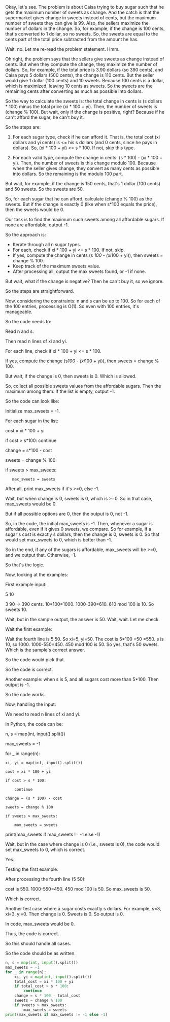 <think>
Okay, let's see. The problem is about Caisa trying to buy sugar such that he gets the maximum number of sweets as change. And the catch is that the supermarket gives change in sweets instead of cents, but the maximum number of sweets they can give is 99. Also, the sellers maximize the number of dollars in the change. So, for example, if the change is 100 cents, that's converted to 1 dollar, so no sweets. So, the sweets are equal to the cents part of the total price subtracted from the amount he has.

Wait, no. Let me re-read the problem statement. Hmm.

Oh right, the problem says that the sellers give sweets as change instead of cents. But when they compute the change, they maximize the number of dollars. So, for example, if the total price is 3.90 dollars (so 390 cents), and Caisa pays 5 dollars (500 cents), the change is 110 cents. But the seller would give 1 dollar (100 cents) and 10 sweets. Because 100 cents is a dollar, which is maximized, leaving 10 cents as sweets. So the sweets are the remaining cents after converting as much as possible into dollars.

So the way to calculate the sweets is: the total change in cents is (s dollars * 100) minus the total price (xi * 100 + yi). Then, the number of sweets is (change % 100). But wait, only if the change is positive, right? Because if he can't afford the sugar, he can't buy it.

So the steps are:

1. For each sugar type, check if he can afford it. That is, the total cost (xi dollars and yi cents) is <= his s dollars (and 0 cents, since he pays in dollars). So, (xi * 100 + yi) <= s * 100. If not, skip this type.

2. For each valid type, compute the change in cents: (s * 100) - (xi * 100 + yi). Then, the number of sweets is this change modulo 100. Because when the seller gives change, they convert as many cents as possible into dollars. So the remaining is the modulo 100 part.

But wait, for example, if the change is 150 cents, that's 1 dollar (100 cents) and 50 sweets. So the sweets are 50.

So, for each sugar that he can afford, calculate (change % 100) as the sweets. But if the change is exactly 0 (like when s*100 equals the price), then the sweets would be 0.

Our task is to find the maximum such sweets among all affordable sugars. If none are affordable, output -1.

So the approach is:

- Iterate through all n sugar types.
- For each, check if xi * 100 + yi <= s * 100. If not, skip.
- If yes, compute the change in cents (s *100 - (xi*100 + yi)), then sweets = change % 100.
- Keep track of the maximum sweets value.
- After processing all, output the max sweets found, or -1 if none.

But wait, what if the change is negative? Then he can't buy it, so we ignore.

So the steps are straightforward.

Now, considering the constraints: n and s can be up to 100. So for each of the 100 entries, processing is O(1). So even with 100 entries, it's manageable.

So the code needs to:

Read n and s.

Then read n lines of xi and yi.

For each line, check if xi * 100 + yi <= s * 100.

If yes, compute the change (s*100 - (xi*100 + yi)), then sweets = change % 100.

But wait, if the change is 0, then sweets is 0. Which is allowed.

So, collect all possible sweets values from the affordable sugars. Then the maximum among them. If the list is empty, output -1.

So the code can look like:

Initialize max_sweets = -1.

For each sugar in the list:

   cost = xi * 100 + yi

   if cost > s*100: continue

   change = s*100 - cost

   sweets = change % 100

   if sweets > max_sweets:

       max_sweets = sweets

After all, print max_sweets if it's >=0, else -1.

Wait, but when change is 0, sweets is 0, which is >=0. So in that case, max_sweets would be 0.

But if all possible options are 0, then the output is 0, not -1.

So, in the code, the initial max_sweets is -1. Then, whenever a sugar is affordable, even if it gives 0 sweets, we compare. So for example, if a sugar's cost is exactly s dollars, then the change is 0, sweets is 0. So that would set max_sweets to 0, which is better than -1.

So in the end, if any of the sugars is affordable, max_sweets will be >=0, and we output that. Otherwise, -1.

So that's the logic.

Now, looking at the examples:

First example input:

5 10

3 90 → 390 cents. 10*100=1000. 1000-390=610. 610 mod 100 is 10. So sweets 10.

Wait, but in the sample output, the answer is 50. Wait, wait. Let me check.

Wait the first example:

Wait the fourth line is 5 50. So xi=5, yi=50. The cost is 5*100 +50 =550. s is 10, so 1000. 1000-550=450. 450 mod 100 is 50. So yes, that's 50 sweets. Which is the sample's correct answer.

So the code would pick that.

So the code is correct.

Another example: when s is 5, and all sugars cost more than 5*100. Then output is -1.

So the code works.

Now, handling the input:

We need to read n lines of xi and yi.

In Python, the code can be:

n, s = map(int, input().split())

max_sweets = -1

for _ in range(n):

    xi, yi = map(int, input().split())

    cost = xi * 100 + yi

    if cost > s * 100:

        continue

    change = (s * 100) - cost

    sweets = change % 100

    if sweets > max_sweets:

        max_sweets = sweets

print(max_sweets if max_sweets != -1 else -1)

Wait, but in the case where change is 0 (i.e., sweets is 0), the code would set max_sweets to 0, which is correct.

Yes.

Testing the first example:

After processing the fourth line (5 50):

cost is 550. 1000-550=450. 450 mod 100 is 50. So max_sweets is 50.

Which is correct.

Another test case where a sugar costs exactly s dollars. For example, s=3, xi=3, yi=0. Then change is 0. Sweets is 0. So output is 0.

In code, max_sweets would be 0.

Thus, the code is correct.

So this should handle all cases.

So the code should be as written.
</think>

```python
n, s = map(int, input().split())
max_sweets = -1
for _ in range(n):
    xi, yi = map(int, input().split())
    total_cost = xi * 100 + yi
    if total_cost > s * 100:
        continue
    change = s * 100 - total_cost
    sweets = change % 100
    if sweets > max_sweets:
        max_sweets = sweets
print(max_sweets if max_sweets != -1 else -1)
```